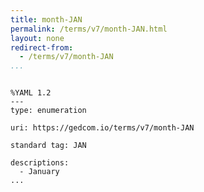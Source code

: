 ```yaml
---
title: month-JAN
permalink: /terms/v7/month-JAN.html
layout: none
redirect-from:
  - /terms/v7/month-JAN
...
```


```

%YAML 1.2
---
type: enumeration

uri: https://gedcom.io/terms/v7/month-JAN

standard tag: JAN

descriptions:
  - January
...

```
